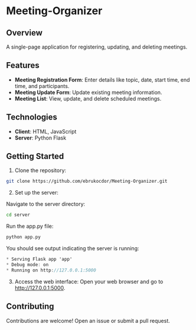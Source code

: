 # Meeting-Organizer

## Overview
A single-page application for registering, updating, and deleting meetings.

## Features
- **Meeting Registration Form**: Enter details like topic, date, start time, end time, and participants.
- **Meeting Update Form**: Update existing meeting information.
- **Meeting List**: View, update, and delete scheduled meetings.


## Technologies
- **Client**: HTML, JavaScript
- **Server**: Python Flask

## Getting Started

1. Clone the repository:

```bash
git clone https://github.com/ebrukocdor/Meeting-Organizer.git
```

2. Set up the server:

Navigate to the server directory:
```bash
cd server
```

Run the app.py file:
```bash
python app.py
```

You should see output indicating the server is running:
```csharp
* Serving Flask app 'app'
* Debug mode: on
* Running on http://127.0.0.1:5000
```

3. Access the web interface: Open your web browser and go to http://127.0.0.1:5000.

## Contributing
Contributions are welcome! Open an issue or submit a pull request.
